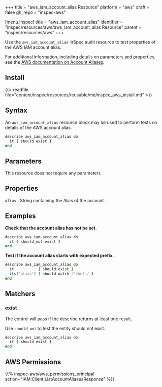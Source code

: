+++
title = "aws_iam_account_alias Resource"
platform = "aws"
draft = false
gh_repo = "inspec-aws"

[menu.inspec]
title = "aws_iam_account_alias"
identifier = "inspec/resources/aws/aws_iam_account_alias Resource"
parent = "inspec/resources/aws"
+++

Use the `aws_iam_account_alias` InSpec audit resource to test properties of the AWS IAM account alias.

For additional information, including details on parameters and properties, see the [AWS documentation on Account Aliases](https://docs.aws.amazon.com/IAM/latest/UserGuide/console_account-alias.html).

## Install

{{< readfile file="content/inspec/resources/reusable/md/inspec_aws_install.md" >}}

## Syntax

An `aws_iam_account_alias` resource block may be used to perform tests on details of the AWS account alias.

```ruby
describe aws_iam_account_alias do
  it { should exist }
end
```

## Parameters

This resource does not require any parameters.

## Properties

`alias`
: String containing the Alias of the account.

## Examples

**Check that the account alias has not be set.**

```ruby
describe aws_iam_account_alias do
  it { should_not exist }
end
```

**Test if the account alias starts with expected prefix.**

```ruby
describe aws_iam_account_alias do
  it           { should exist }
  its('alias') { should match /^chef-/ }
end
```

## Matchers

### exist

The control will pass if the describe returns at least one result.

Use `should_not` to test the entity should not exist.

```ruby
describe aws_iam_account_alias do
  it { should exist }
end
```

## AWS Permissions

{{% inspec-aws/aws_permissions_principal action="IAM:Client:ListAccountAliasesResponse" %}}
    
